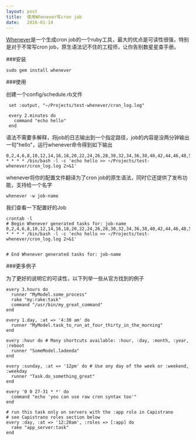 ```yaml
---
layout: post
title:  使用Whenever写cron job
date:   2016-01-14
---
```


[Whenever](https://github.com/javan/whenever)是一个生成cron job的一个ruby工具，最大的优点是可读性很强，特别是对于不常写cron job，原生语法记不住的工程师，让你告别数星星查手册。

###安装

```
sudo gem install whenever
```

###使用

创建一个config/schedule.rb文件

```
 set :output, "~/Projects/test-whenever/cron_log.log"

 every 2.minutes do
   command "echo hello"
 end
```

语法不需要多解释，将job的日志输出到一个指定路径，job的内容是没两分钟输出一句"hello"，运行whenever命令得到如下输出

```
0,2,4,6,8,10,12,14,16,18,20,22,24,26,28,30,32,34,36,38,40,42,44,46,48,50,52,54,56,58 * * * * /bin/bash -l -c 'echo hello >> ~/Projects/test-whenever/cron_log.log 2>&1'
```

whenever将你的配置文件翻译为了cron job的原生语法，同时它还提供了发布功能，支持给一个名字

```
whenever -w job-name
```

我们查看一下配置好的Job

```
crontab -l
# Begin Whenever generated tasks for: job-name
0,2,4,6,8,10,12,14,16,18,20,22,24,26,28,30,32,34,36,38,40,42,44,46,48,50,52,54,56,58 * * * * /bin/bash -l -c 'echo hello >> ~/Projects/test-whenever/cron_log.log 2>&1'


# End Whenever generated tasks for: job-name
```

###更多例子

为了更好的说明它的可读性，以下列举一些从官方找到的例子

```
every 3.hours do
  runner "MyModel.some_process"
  rake "my:rake:task"
  command "/usr/bin/my_great_command"
end

every 1.day, :at => '4:30 am' do
  runner "MyModel.task_to_run_at_four_thirty_in_the_morning"
end

every :hour do # Many shortcuts available: :hour, :day, :month, :year, :reboot
  runner "SomeModel.ladeeda"
end

every :sunday, :at => '12pm' do # Use any day of the week or :weekend, :weekday
  runner "Task.do_something_great"
end

every '0 0 27-31 * *' do
  command "echo 'you can use raw cron syntax too'"
end

# run this task only on servers with the :app role in Capistrano
# see Capistrano roles section below
every :day, :at => '12:20am', :roles => [:app] do
  rake "app_server:task"
end
```
